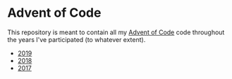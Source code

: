 # Advent of Code

This repository is meant to contain all my [Advent of Code][aoc] code throughout
the years I've participated (to whatever extent).

+ [2019](./2019)
+ [2018](./2018)
+ [2017](./2017)
	

[aoc]: https://adventofcode.com
